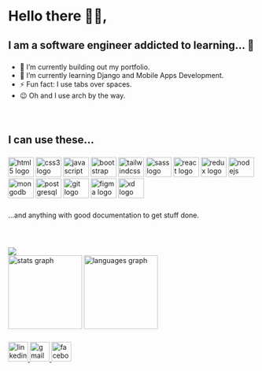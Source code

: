 <h1 align="left">Hello there 👋🏽,</h1>

###

<h2 align="left">I am a software engineer addicted to learning... 🤫</h2>

###

<ul align="left">
  <li> 🔭 I’m currently building out my portfolio.  </li>
  <li> 🌱 I’m currently learning Django and Mobile Apps Development.  </li>
  <li> ⚡ Fun fact: I use tabs over spaces. </li> 
  <li> 😉 Oh and I use arch by the way. </li>
</ul>

###
<br />

<p align="left"></p>

###

<h2 align="left">I can use these...</h2>

###

<div align="left">
  <img src="https://cdn.jsdelivr.net/gh/devicons/devicon/icons/html5/html5-original.svg" height="40" width="52" alt="html5 logo"  />
  <img src="https://cdn.jsdelivr.net/gh/devicons/devicon/icons/css3/css3-original.svg" height="40" width="52" alt="css3 logo"  />
  <img src="https://cdn.jsdelivr.net/gh/devicons/devicon/icons/javascript/javascript-original.svg" height="40" width="52" alt="javascript logo"  />
  <img src="https://cdn.jsdelivr.net/gh/devicons/devicon/icons/bootstrap/bootstrap-original.svg" height="40" width="52" alt="bootstrap logo"  />
  <img src="https://cdn.jsdelivr.net/gh/devicons/devicon/icons/tailwindcss/tailwindcss-original-wordmark.svg" height="40" width="52" alt="tailwindcss logo"  />
  <img src="https://cdn.jsdelivr.net/gh/devicons/devicon/icons/sass/sass-original.svg" height="40" width="52" alt="sass logo"  />
  <img src="https://cdn.jsdelivr.net/gh/devicons/devicon/icons/react/react-original.svg" height="40" width="52" alt="react logo"  />
  <img src="https://cdn.jsdelivr.net/gh/devicons/devicon/icons/redux/redux-original.svg" height="40" width="52" alt="redux logo"  />
  <img src="https://cdn.jsdelivr.net/gh/devicons/devicon/icons/nodejs/nodejs-original.svg" height="40" width="52" alt="nodejs logo"  />
  <img src="https://cdn.jsdelivr.net/gh/devicons/devicon/icons/mongodb/mongodb-original.svg" height="40" width="52" alt="mongodb logo"  />
  <img src="https://cdn.jsdelivr.net/gh/devicons/devicon/icons/postgresql/postgresql-original.svg" height="40" width="52" alt="postgresql logo"  />
  <img src="https://cdn.jsdelivr.net/gh/devicons/devicon/icons/git/git-original.svg" height="40" width="52" alt="git logo"  />
  <img src="https://cdn.jsdelivr.net/gh/devicons/devicon/icons/figma/figma-original.svg" height="40" width="52" alt="figma logo"  />
  <img src="https://cdn.jsdelivr.net/gh/devicons/devicon/icons/xd/xd-plain.svg" height="40" width="52" alt="xd logo"  />
</div>

###

<p align="left">...and anything with good documentation to get stuff done.</p>

###
<br clear="both">
<br clear="both">

<div align="left">
  <img src="https://visitor-badge.laobi.icu/badge?page_id=David-Main.David-Main&right_color=red&left_text=Visitors"  />
</div>
 
<div align="left">
  <img src="https://github-readme-stats.vercel.app/api?hide_title=false&hide_rank=false&show_icons=true&include_all_commits=false&count_private=true&disable_animations=false&theme=onedark&locale=en&hide_border=false&username=David-Main" height="150" alt="stats graph"  />
  <img src="https://github-readme-stats.vercel.app/api/top-langs?locale=en&hide_title=false&layout=compact&card_width=320&langs_count=8&theme=onedark&hide_border=false&username=David-Main" height="150" alt="languages graph"  />
</div>

###
<div align="left">
  <a href="https://linkedin.com/in/davidmainoo" target="_blank">
    <img src="https://img.shields.io/static/v1?message= &logo=linkedin&label=david mainoo&color=0077B5&logoColor=white&labelColor=0077B5&style=for-the-badge" height="40" alt="linkedin logo"  />
  </a>
  <a href="work.davidmainoo@gmail.com" target="_blank">
    <img src="https://img.shields.io/static/v1?message=david-Main&logo=gmail&label=&color=D14836&logoColor=white&labelColor=&style=for-the-badge" height="40" alt="gmail logo"  />
  </a>
  <a href="https://web.facebook.com/mainoodavid" target="_blank">
    <img src="https://img.shields.io/static/v1?message= &logo=facebook&label=David Mainoo&color=1877F2&logoColor=white&labelColor=1877F2&style=for-the-badge" height="40" alt="facebook logo"  />
  </a>
</div>

###
